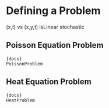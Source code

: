 # Defining a Problem

(x,t) vs (x,y,t)
isLinear
stochastic

## Poisson Equation Problem

```
{docs}
PoissonProblem
```

## Heat Equation Problem

```
{docs}
HeatProblem
```
